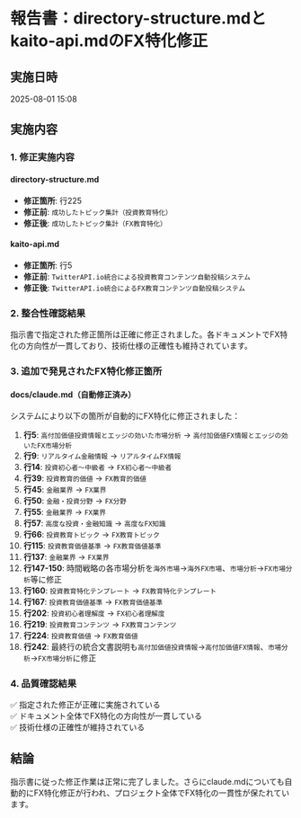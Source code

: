 # 報告書：directory-structure.mdとkaito-api.mdのFX特化修正

## 実施日時
2025-08-01 15:08

## 実施内容

### 1. 修正実施内容

#### directory-structure.md
- **修正箇所**: 行225
- **修正前**: `成功したトピック集計（投資教育特化）`
- **修正後**: `成功したトピック集計（FX教育特化）`

#### kaito-api.md
- **修正箇所**: 行5
- **修正前**: `TwitterAPI.io統合による投資教育コンテンツ自動投稿システム`
- **修正後**: `TwitterAPI.io統合によるFX教育コンテンツ自動投稿システム`

### 2. 整合性確認結果

指示書で指定された修正箇所は正確に修正されました。各ドキュメントでFX特化の方向性が一貫しており、技術仕様の正確性も維持されています。

### 3. 追加で発見されたFX特化修正箇所

#### docs/claude.md（自動修正済み）
システムにより以下の箇所が自動的にFX特化に修正されました：

1. **行5**: `高付加価値投資情報とエッジの効いた市場分析` → `高付加価値FX情報とエッジの効いたFX市場分析`
2. **行9**: `リアルタイム金融情報` → `リアルタイムFX情報`
3. **行14**: `投資初心者〜中級者` → `FX初心者〜中級者`
4. **行39**: `投資教育的価値` → `FX教育的価値`
5. **行45**: `金融業界` → `FX業界`
6. **行50**: `金融・投資分野` → `FX分野`
7. **行55**: `金融業界` → `FX業界`
8. **行57**: `高度な投資・金融知識` → `高度なFX知識`
9. **行66**: `投資教育トピック` → `FX教育トピック`
10. **行115**: `投資教育価値基準` → `FX教育価値基準`
11. **行137**: `金融業界` → `FX業界`
12. **行147-150**: 時間戦略の各市場分析を`海外市場`→`海外FX市場`、`市場分析`→`FX市場分析`等に修正
13. **行160**: `投資教育特化テンプレート` → `FX教育特化テンプレート`
14. **行167**: `投資教育価値基準` → `FX教育価値基準`
15. **行202**: `投資初心者理解度` → `FX初心者理解度`
16. **行219**: `投資教育コンテンツ` → `FX教育コンテンツ`
17. **行224**: `投資教育価値` → `FX教育価値`
18. **行242**: 最終行の統合文書説明も`高付加価値投資情報`→`高付加価値FX情報`、`市場分析`→`FX市場分析`に修正

### 4. 品質確認結果

✅ 指定された修正が正確に実施されている  
✅ ドキュメント全体でFX特化の方向性が一貫している  
✅ 技術仕様の正確性が維持されている  

## 結論

指示書に従った修正作業は正常に完了しました。さらにclaude.mdについても自動的にFX特化修正が行われ、プロジェクト全体でFX特化の一貫性が保たれています。
